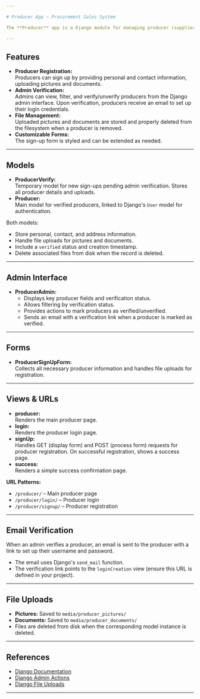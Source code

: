 ```yaml
---

# Producer App – Procurement Sales System

The **Producer** app is a Django module for managing producer (supplier) registrations and verifications within the Procurement Sales System. It provides forms for producer sign-up, admin tools for verification, and model logic for handling producer data and associated files.

---
```


## Features

- **Producer Registration:**  
  Producers can sign up by providing personal and contact information, uploading pictures and documents.
- **Admin Verification:**  
  Admins can view, filter, and verify/unverify producers from the Django admin interface. Upon verification, producers receive an email to set up their login credentials.
- **File Management:**  
  Uploaded pictures and documents are stored and properly deleted from the filesystem when a producer is removed.
- **Customizable Forms:**  
  The sign-up form is styled and can be extended as needed.

---

## Models

- **ProducerVerify:**  
  Temporary model for new sign-ups pending admin verification. Stores all producer details and uploads.
- **Producer:**  
  Main model for verified producers, linked to Django's `User` model for authentication.

Both models:
- Store personal, contact, and address information.
- Handle file uploads for pictures and documents.
- Include a `verified` status and creation timestamp.
- Delete associated files from disk when the record is deleted.

---

## Admin Interface

- **ProducerAdmin:**  
  - Displays key producer fields and verification status.
  - Allows filtering by verification status.
  - Provides actions to mark producers as verified/unverified.
  - Sends an email with a verification link when a producer is marked as verified.

---

## Forms

- **ProducerSignUpForm:**  
  Collects all necessary producer information and handles file uploads for registration.

---

## Views & URLs

- **producer:**  
  Renders the main producer page.
- **login:**  
  Renders the producer login page.
- **signUp:**  
  Handles GET (display form) and POST (process form) requests for producer registration. On successful registration, shows a success page.
- **success:**  
  Renders a simple success confirmation page.

**URL Patterns:**
- `/producer/` – Main producer page
- `/producer/login/` – Producer login
- `/producer/signup/` – Producer registration

---

## Email Verification

When an admin verifies a producer, an email is sent to the producer with a link to set up their username and password.  
- The email uses Django's `send_mail` function.
- The verification link points to the `loginCreation` view (ensure this URL is defined in your project).

---

## File Uploads

- **Pictures:** Saved to `media/producer_pictures/`
- **Documents:** Saved to `media/producer_documents/`
- Files are deleted from disk when the corresponding model instance is deleted.

---

## References

- [Django Documentation](https://docs.djangoproject.com/)
- [Django Admin Actions](https://docs.djangoproject.com/en/stable/ref/contrib/admin/actions/)
- [Django File Uploads](https://docs.djangoproject.com/en/stable/topics/http/file-uploads/)

---
